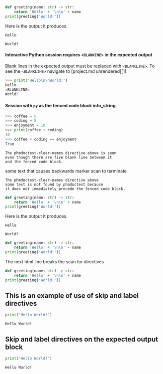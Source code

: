 <!--phmdoctest-skip-->
<!-- an HTML comment -->
```python
def greeting(name: str) -> str:
    return 'Hello' + '\n\n' + name
print(greeting('World!'))
```

Here is the output it produces.
```
Hello

World!
```

#### Interactive Python session requires `<BLANKINE>` in the expected output 

Blank lines in the expected output must be replaced with `<BLANKLINE>`.
To see the `<BLANKLINE>` navigate to [project.md unrendered][1]. 


<!-- an HTML comment -->
<!--phmdoctest-skip-->
```py
>>> print('Hello\n\nWorld!')
Hello
<BLANKLINE>
World!
```

#### Session with `py` as the fenced code block info_string

<!--phmdoctest-label coffee_session -->
<!-- some other tool -->
<!--phmdoctest-label NO_TRAILING_SPACE-->
<!--phmdoctest-label   EXTRA_SPACES  -->
```py
>>> coffee = 5
>>> coding = 5
>>> enjoyment = 10
>>> print(coffee + coding)
10
>>> coffee + coding == enjoyment
True
```

<!--phmdoctest-clear-names-->





```
The phmdoctest-clear-names directive above is seen
even though there are five blank line between it
and the fenced code block.  
```


<!--phmdoctest-clear-names-->
some text that causes backwards marker scan to terminate
```
The phmdoctest-clear-names directive above 
some text is not found by phmdoctest because
it does not immediately precede the fenced code block.
```

<!-- first HTML comment -->
<!-- second HTML comment -->
<!--phmdoctest-setup-->
<!--third HTML comment -->
<!--phmdoctest-teardown-->
<!--phmdoctest-share-names-->
<!--fourth HTML comment -->
<!--fifth HTML comment -->
```python
def greeting(name: str) -> str:
    return 'Hello' + '\n\n' + name
print(greeting('World!'))
```

Here is the output it produces.
<!--phmdoctest-skip-->
```
Hello

World!
```

<!--phmdoctest-mark.skip-->
```python
def greeting(name: str) -> str:
    return 'Hello' + '\n\n' + name
print(greeting('World!'))
```


The next html line breaks the scan for directives
<title>Some non-comment HTML</title>


<!--phmdoctest-mark.skipif<3.8-->
<!--phmdoctest-share-names-->
```python
def greeting(name: str) -> str:
    return 'Hello' + '\n\n' + name
print(greeting('World!'))
```


## This is an example of use of skip and label directives
<!--phmdoctest-setup-->
<!--phmdoctest-label my-hello-world-->
<!--phmdoctest-skip-->
```python
print('Hello World!')
```

```
Hello World!
```

## Skip and label directives on the expected output block
```python
print('Hello World!')
```

<!--phmdoctest-label my-hello-world-output-->
<!--phmdoctest-skip-->
```
Hello World!
```
